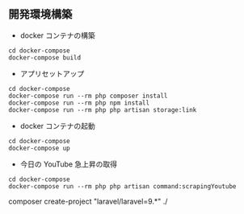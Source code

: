 ## 開発環境構築

- docker コンテナの構築

```
cd docker-compose
docker-compose build
```

- アプリセットアップ

```
cd docker-compose
docker-compose run --rm php composer install
docker-compose run --rm php npm install
docker-compose run --rm php php artisan storage:link
```

- docker コンテナの起動

```
cd docker-compose
docker-compose up
```

- 今日の YouTube 急上昇の取得

```
cd docker-compose
docker-compose run --rm php php artisan command:scrapingYoutube
```

composer create-project "laravel/laravel=9.\*" ./
